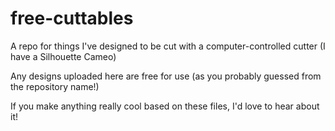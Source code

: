 # free-cuttables
A repo for things I've designed to be cut with a computer-controlled cutter
(I have a Silhouette Cameo)

Any designs uploaded here are free for use (as you probably guessed from the
repository name!)

If you make anything really cool based on these files, I'd love to hear about it!
